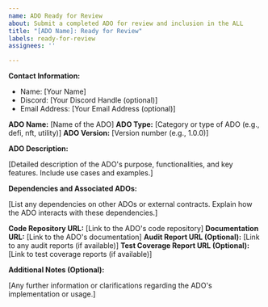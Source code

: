 ```yaml
---
name: ADO Ready for Review
about: Submit a completed ADO for review and inclusion in the ALL
title: "[ADO Name]: Ready for Review"
labels: ready-for-review
assignees: ''

---
```


**Contact Information:**

* Name: [Your Name]
* Discord: [Your Discord Handle (optional)]
* Email Address: [Your Email Address (optional)]

**ADO Name:**  [Name of the ADO]
**ADO Type:** [Category or type of ADO (e.g., defi, nft, utility)]
**ADO Version:** [Version number (e.g., 1.0.0)]

**ADO Description:**

[Detailed description of the ADO's purpose, functionalities, and key features. Include use cases and examples.]

**Dependencies and Associated ADOs:**

[List any dependencies on other ADOs or external contracts. Explain how the ADO interacts with these dependencies.]

**Code Repository URL:** [Link to the ADO's code repository]
**Documentation URL:** [Link to the ADO's documentation]
**Audit Report URL (Optional):** [Link to any audit reports (if available)]
**Test Coverage Report URL (Optional):** [Link to test coverage reports (if available)]


**Additional Notes (Optional):**

[Any further information or clarifications regarding the ADO's implementation or usage.] 
